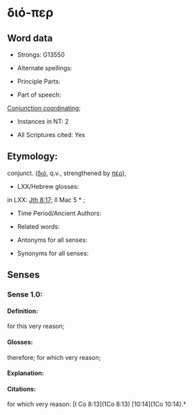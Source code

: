 # διό-περ 

<!-- Status: S2=NeedsFinalCheck -->
<!-- Lexica used for edits:   -->

## Word data

* Strongs: G13550

* Alternate spellings: 

* Principle Parts: 


* Part of speech: 

[Conjunction coordinating](http://ugg.readthedocs.io/en/latest/conjunction_coordinating.html); 

* Instances in NT: 2

* All Scriptures cited: Yes

## Etymology: 
conjunct.  ([διό](), q.v., strengthened by [πέρ]()),

* LXX/Hebrew glosses: 

in LXX: [Jth 8:17](Jdt.8.17); II Mac 5 * ; 

* Time Period/Ancient Authors: 


* Related words: 

* Antonyms for all senses:

* Synonyms for all senses: 


## Senses 


### Sense  1.0: 

#### Definition: 

for this very reason; 

#### Glosses: 

therefore; for which very reason; 

#### Explanation: 


#### Citations: 

for which very reason: [I Co 8:13](1Co 8:13) [10:14](1Co 10:14).†
